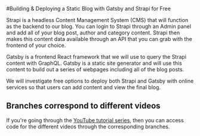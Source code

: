 #Building & Deploying a Static Blog with Gatsby and Strapi for Free

Strapi is a headless Content Management System (CMS) that will function as the backend to our blog. You can login to Strapi through an Admin panel and add all of your blog post, author and category content. Strapi then makes this content data available through an API that you can grab with the frontend of your choice.

Gatsby is a frontend React framework that we will use to query the Strapi content with GraphQL. Gatsby is a static site generator and will use this content to build out a series of webpages including all of the blog posts.

We will investigate free options to deploy both Strapi and Gatsby with online services so that users can add content and view the final blog.

## Branches correspond to different videos

If you're going through the [YouTube tutorial series](https://www.youtube.com/playlist?list=PLVoKTq3-H4pjUy7hfCB0Ei1QBSnevxfhI), then you can access code for the different videos through the corresponding branches.
